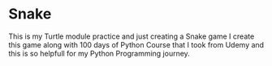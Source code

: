 # Snake
This is my Turtle module practice and just creating a Snake game
I create this game along with 100 days of Python Course that I took from Udemy and this is so helpfull for my Python Programming journey.
